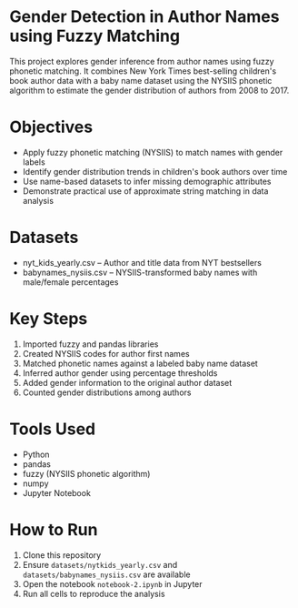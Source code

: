# Gender Detection in Author Names using Fuzzy Matching

This project explores gender inference from author names using fuzzy phonetic matching. It combines New York Times best-selling children's book author data with a baby name dataset using the NYSIIS phonetic algorithm to estimate the gender distribution of authors from 2008 to 2017.

# Objectives

- Apply fuzzy phonetic matching (NYSIIS) to match names with gender labels
- Identify gender distribution trends in children's book authors over time
- Use name-based datasets to infer missing demographic attributes
- Demonstrate practical use of approximate string matching in data analysis

# Datasets

- nyt_kids_yearly.csv – Author and title data from NYT bestsellers
- babynames_nysiis.csv – NYSIIS-transformed baby names with male/female percentages

# Key Steps

1. Imported fuzzy and pandas libraries
2. Created NYSIIS codes for author first names
3. Matched phonetic names against a labeled baby name dataset
4. Inferred author gender using percentage thresholds
5. Added gender information to the original author dataset
6. Counted gender distributions among authors

# Tools Used

- Python
- pandas
- fuzzy (NYSIIS phonetic algorithm)
- numpy
- Jupyter Notebook

# How to Run

1. Clone this repository
2. Ensure `datasets/nytkids_yearly.csv` and `datasets/babynames_nysiis.csv` are available
3. Open the notebook `notebook-2.ipynb` in Jupyter
4. Run all cells to reproduce the analysis



